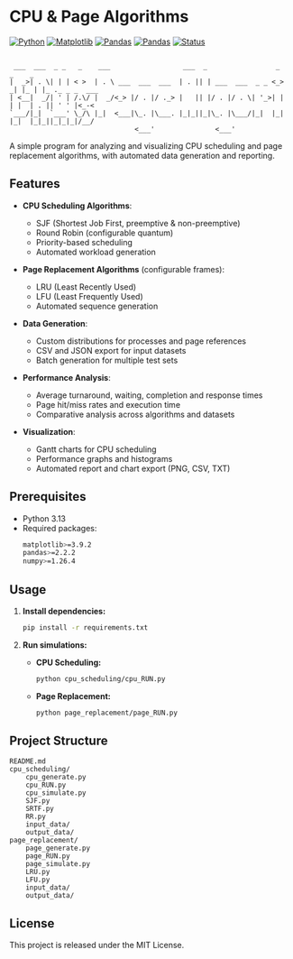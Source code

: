 # CPU & Page Algorithms

[![Python](https://img.shields.io/badge/Python-3.13-blue.svg)](https://www.python.org/)
[![Matplotlib](https://img.shields.io/badge/Matplotlib-3.9.2-red.svg)](https://pypi.org/project/matplotlib/)
[![Pandas](https://img.shields.io/badge/Pandas-2.2.2-yellow.svg)](https://pypi.org/project/pandas/)
[![Pandas](https://img.shields.io/badge/Numpy-1.26.4-green.svg)](https://pypi.org/project/pandas/)
[![Status](https://img.shields.io/badge/Status-Beta-orange.svg)]()

```

 ___  ___  _ _   _    ___                  ___  _                 _    _    _              
|  _>| . \| | | < >  | . \ ___  ___  ___  | . || | ___  ___  _ _ <_> _| |_ | |_ ._ _ _  ___
| <__|  _/| ' | /.\/ |  _/<_> |/ . |/ ._> |   || |/ . |/ . \| '_>| |  | |  | . || ' ' |<_-<
`___/|_|  `___' \_/\ |_|  <___|\_. |\___. |_|_||_|\_. |\___/|_|  |_|  |_|  |_|_||_|_|_|/__/
                               <___'               <___'                                   

```

A simple program for analyzing and visualizing CPU scheduling and page replacement algorithms, with automated data generation and reporting.

## Features

- **CPU Scheduling Algorithms**:
  - SJF (Shortest Job First, preemptive & non-preemptive)
  - Round Robin (configurable quantum)
  - Priority-based scheduling
  - Automated workload generation

- **Page Replacement Algorithms** (configurable frames):
  - LRU (Least Recently Used)
  - LFU (Least Frequently Used)
  - Automated sequence generation

- **Data Generation**:
  - Custom distributions for processes and page references
  - CSV and JSON export for input datasets
  - Batch generation for multiple test sets

- **Performance Analysis**:
  - Average turnaround, waiting, completion and response times
  - Page hit/miss rates and execution time
  - Comparative analysis across algorithms and datasets

- **Visualization**:
  - Gantt charts for CPU scheduling
  - Performance graphs and histograms
  - Automated report and chart export (PNG, CSV, TXT)

## Prerequisites

- Python 3.13
- Required packages:
  ```bash
  matplotlib>=3.9.2
  pandas>=2.2.2
  numpy>=1.26.4
  ```

## Usage

1. **Install dependencies:**
   ```bash
   pip install -r requirements.txt
   ```

3. **Run simulations:**
   - **CPU Scheduling:**
     ```bash
     python cpu_scheduling/cpu_RUN.py
     ```
   - **Page Replacement:**
     ```bash
     python page_replacement/page_RUN.py
     ```


## Project Structure

```
README.md
cpu_scheduling/
    cpu_generate.py
    cpu_RUN.py
    cpu_simulate.py
    SJF.py
    SRTF.py
    RR.py
    input_data/
    output_data/
page_replacement/
    page_generate.py
    page_RUN.py
    page_simulate.py
    LRU.py
    LFU.py
    input_data/
    output_data/
```

## License

This project is released under the MIT License.
